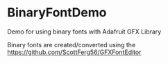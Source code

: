 # BinaryFontDemo
Demo for using binary fonts with Adafruit GFX Library

Binary fonts are created/converted using the
https://github.com/ScottFerg56/GFXFontEditor
